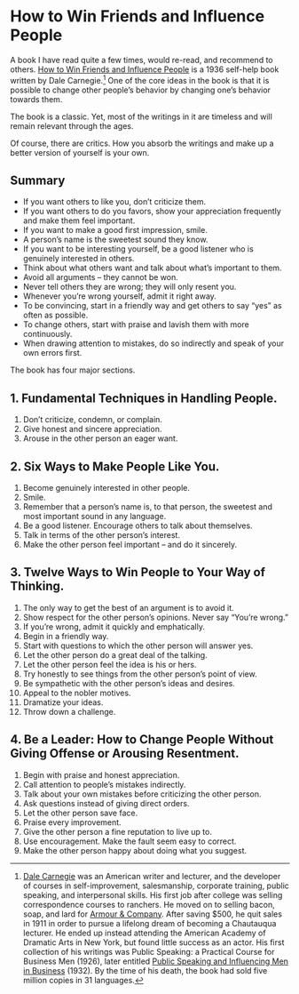 # How to Win Friends and Influence People

A book I have read quite a few times, would re-read, and recommend to others. [How to Win Friends and Influence People](https://en.wikipedia.org/wiki/How_to_Win_Friends_and_Influence_People) is a 1936 self-help book written by Dale Carnegie.[^DaleCarnegie] One of the core ideas in the book is that it is possible to change other people’s behavior by changing one’s behavior towards them.

The book is a classic. Yet, most of the writings in it are timeless and will remain relevant through the ages.

Of course, there are critics. How you absorb the writings and make up a better version of yourself is your own.

## Summary

- If you want others to like you, don’t criticize them.
- If you want others to do you favors, show your appreciation frequently and make them feel important.
- If you want to make a good first impression, smile.
- A person’s name is the sweetest sound they know.
- If you want to be interesting yourself, be a good listener who is genuinely interested in others.
- Think about what others want and talk about what’s important to them.
- Avoid all arguments – they cannot be won.
- Never tell others they are wrong; they will only resent you.
- Whenever you’re wrong yourself, admit it right away.
- To be convincing, start in a friendly way and get others to say “yes” as often as possible.
- To change others, start with praise and lavish them with more continuously.
- When drawing attention to mistakes, do so indirectly and speak of your own errors first.

The book has four major sections.

## 1. Fundamental Techniques in Handling People.

1. Don’t criticize, condemn, or complain.
2. Give honest and sincere appreciation.
3. Arouse in the other person an eager want.

## 2. Six Ways to Make People Like You.

1. Become genuinely interested in other people.
2. Smile.
3. Remember that a person’s name is, to that person, the sweetest and most important sound in any language.
4. Be a good listener. Encourage others to talk about themselves.
5. Talk in terms of the other person’s interest.
6. Make the other person feel important – and do it sincerely.

## 3. Twelve Ways to Win People to Your Way of Thinking.

1. The only way to get the best of an argument is to avoid it.
2. Show respect for the other person’s opinions. Never say “You’re wrong.”
3. If you’re wrong, admit it quickly and emphatically.
4. Begin in a friendly way.
5. Start with questions to which the other person will answer yes.
6. Let the other person do a great deal of the talking.
7. Let the other person feel the idea is his or hers.
8. Try honestly to see things from the other person’s point of view.
9. Be sympathetic with the other person’s ideas and desires.
10. Appeal to the nobler motives.
11. Dramatize your ideas.
12. Throw down a challenge.

## 4. Be a Leader: How to Change People Without Giving Offense or Arousing Resentment.

1. Begin with praise and honest appreciation.
2. Call attention to people’s mistakes indirectly.
3. Talk about your own mistakes before criticizing the other person.
4. Ask questions instead of giving direct orders.
5. Let the other person save face.
6. Praise every improvement.
7. Give the other person a fine reputation to live up to.
8. Use encouragement. Make the fault seem easy to correct.
9. Make the other person happy about doing what you suggest.

[^DaleCarnegie]: [Dale Carnegie](https://en.wikipedia.org/wiki/Dale_Carnegie) was an American writer and lecturer, and the developer of courses in self-improvement, salesmanship, corporate training, public speaking, and interpersonal skills. His first job after college was selling correspondence courses to ranchers. He moved on to selling bacon, soap, and lard for [Armour & Company](https://en.wikipedia.org/wiki/Armour_and_Company). After saving $500, he quit sales in 1911 in order to pursue a lifelong dream of becoming a Chautauqua lecturer. He ended up instead attending the American Academy of Dramatic Arts in New York, but found little success as an actor. His first collection of his writings was Public Speaking: a Practical Course for Business Men (1926), later entitled [Public Speaking and Influencing Men in Business](https://en.wikipedia.org/wiki/Public_Speaking_and_Influencing_Men_in_Business) (1932).  By the time of his death, the book had sold five million copies in 31 languages.